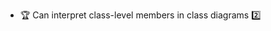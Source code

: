 * <span id="outcome-classDiagrams-classLevelMembers-one">:trophy: Can interpret class-level members in class diagrams :two:</span>
